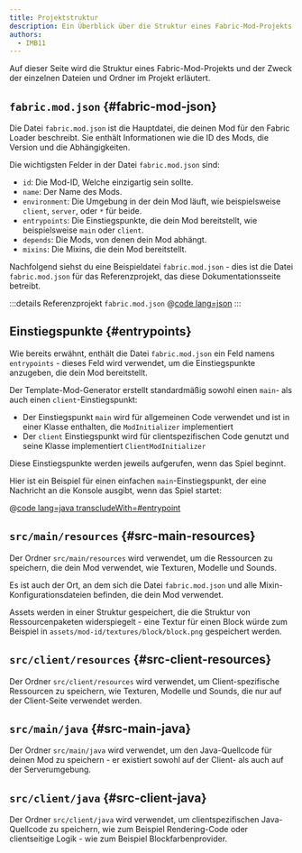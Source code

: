 ```yaml
---
title: Projektstruktur
description: Ein Überblick über die Struktur eines Fabric-Mod-Projekts.
authors:
  - IMB11
---
```


Auf dieser Seite wird die Struktur eines Fabric-Mod-Projekts und der Zweck der einzelnen Dateien und Ordner im Projekt erläutert.

## `fabric.mod.json` {#fabric-mod-json}

Die Datei `fabric.mod.json` ist die Hauptdatei, die deinen Mod für den Fabric Loader beschreibt. Sie enthält Informationen wie die ID des Mods, die Version und die Abhängigkeiten.

Die wichtigsten Felder in der Datei `fabric.mod.json` sind:

- `id`: Die Mod-ID, Welche einzigartig sein sollte.
- `name`: Der Name des Mods.
- `environment`: Die Umgebung in der dein Mod läuft, wie beispielsweise `client`, `server`, oder `*` für beide.
- `entrypoints`: Die Einstiegspunkte, die dein Mod bereitstellt, wie beispielsweise `main` oder `client`.
- `depends`: Die Mods, von denen dein Mod abhängt.
- `mixins`: Die Mixins, die dein Mod bereitstellt.

Nachfolgend siehst du eine Beispieldatei `fabric.mod.json` - dies ist die Datei `fabric.mod.json` für das Referenzprojekt, das diese Dokumentationsseite betreibt.

:::details Referenzprojekt `fabric.mod.json`
@[code lang=json](@/reference/latest/src/main/resources/fabric.mod.json)
:::

## Einstiegspunkte {#entrypoints}

Wie bereits erwähnt, enthält die Datei `fabric.mod.json` ein Feld namens `entrypoints` - dieses Feld wird verwendet, um die Einstiegspunkte anzugeben, die dein Mod bereitstellt.

Der Template-Mod-Generator erstellt standardmäßig sowohl einen `main`- als auch einen `client`-Einstiegspunkt:

- Der Einstiegspunkt `main` wird für allgemeinen Code verwendet und ist in einer Klasse enthalten, die `ModInitializer` implementiert
- Der `client` Einstiegspunkt wird für clientspezifischen Code genutzt und seine Klasse implementiert `ClientModInitializer`

Diese Einstiegspunkte werden jeweils aufgerufen, wenn das Spiel beginnt.

Hier ist ein Beispiel für einen einfachen `main`-Einstiegspunkt, der eine Nachricht an die Konsole ausgibt, wenn das Spiel startet:

@[code lang=java transcludeWith=#entrypoint](@/reference/latest/src/main/java/com/example/docs/FabricDocsReference.java)

## `src/main/resources` {#src-main-resources}

Der Ordner `src/main/resources` wird verwendet, um die Ressourcen zu speichern, die dein Mod verwendet, wie Texturen, Modelle und Sounds.

Es ist auch der Ort, an dem sich die Datei `fabric.mod.json` und alle Mixin-Konfigurationsdateien befinden, die dein Mod verwendet.

Assets werden in einer Struktur gespeichert, die die Struktur von Ressourcenpaketen widerspiegelt - eine Textur für einen Block würde zum Beispiel in `assets/mod-id/textures/block/block.png` gespeichert werden.

## `src/client/resources` {#src-client-resources}

Der Ordner `src/client/resources` wird verwendet, um Client-spezifische Ressourcen zu speichern, wie Texturen, Modelle und Sounds, die nur auf der Client-Seite verwendet werden.

## `src/main/java` {#src-main-java}

Der Ordner `src/main/java` wird verwendet, um den Java-Quellcode für deinen Mod zu speichern - er existiert sowohl auf der Client- als auch auf der Serverumgebung.

## `src/client/java` {#src-client-java}

Der Ordner `src/client/java` wird verwendet, um clientspezifischen Java-Quellcode zu speichern, wie zum Beispiel Rendering-Code oder clientseitige Logik - wie zum Beispiel Blockfarbenprovider.
